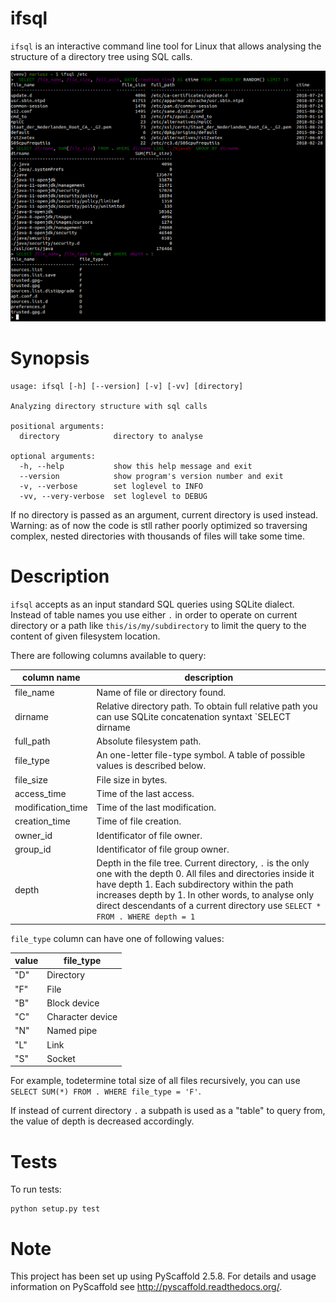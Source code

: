 # ifsql

`ifsql` is an interactive command line tool for Linux that allows analysing the structure of a directory tree using SQL calls.

![example](example.png)

# Synopsis
```
usage: ifsql [-h] [--version] [-v] [-vv] [directory]

Analyzing directory structure with sql calls

positional arguments:
  directory            directory to analyse

optional arguments:
  -h, --help           show this help message and exit
  --version            show program's version number and exit
  -v, --verbose        set loglevel to INFO
  -vv, --very-verbose  set loglevel to DEBUG
```
If no directory is passed as an argument, current directory is used instead. Warning: as of now the code is stll rather poorly optimized so traversing complex, nested directories with thousands of files will take some time.

# Description

`ifsql` accepts as an input standard SQL queries using SQLite dialect. Instead of table names you use either `.` in order to operate on current directory or a path like `this/is/my/subdirectory` to limit the query to the content of given filesystem location.

There are following columns available to query:

| column name | description|
| ------------| -----------|
|file_name |Name of file or directory found.|
|dirname|Relative directory path. To obtain full relative path you can use SQLite concatenation syntaxt `SELECT dirname || file_name FROM .`
|full_path|Absolute filesystem path.|
|file_type|An one-letter file-type symbol. A table of possible values is described below.
|file_size|File size in bytes.|
|access_time|Time of the last access.|
|modification_time|Time of the last modification.|
|creation_time|Time of file creation.|
|owner_id|Identificator of file owner.|
|group_id|Identificator of file group owner.|
|depth|Depth in the file tree. Current directory, `.` is the only one with the depth 0. All files and directories inside it have depth 1. Each subdirectory within the path increases depth by 1. In other words, to analyse only direct descendants of a current directory use `SELECT * FROM . WHERE depth = 1`

`file_type` column can have one of following values:

| value | file_type |
|-------|---------|
|"D"|Directory|
|"F"|File|
|"B"|Block device|
|"C"|Character device|
|"N"|Named pipe|
|"L"|Link|
|"S"|Socket|

For example, todetermine total size of all files recursively, you can use `SELECT SUM(*) FROM . WHERE file_type = 'F'`.

If instead of current directory `.` a subpath is used as a "table" to query from, the value of depth is decreased accordingly.







# Tests

To run tests:

```
python setup.py test
```


# Note

This project has been set up using PyScaffold 2.5.8. For details and usage
information on PyScaffold see http://pyscaffold.readthedocs.org/.


